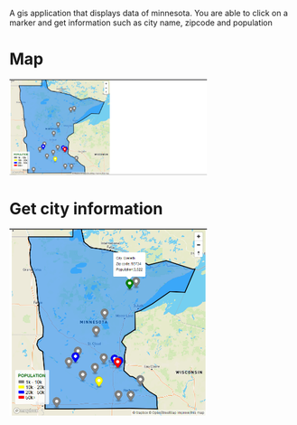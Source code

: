 A gis application that displays data of minnesota. You are able to click on a marker and get information such as city name, zipcode and population





# Map

<img src="images/map.png" width="350">



# Get city information

<img src="images/Popup.png" width="350">
